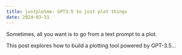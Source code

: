 ```yaml
---
title: justplotme: GPT3.5 to just plot things
date: 2024-03-31
---
```


Sometimes, all you want is to go from a text prompt to a plot.

This post explores how to build a plotting tool powered by GPT-3.5...
